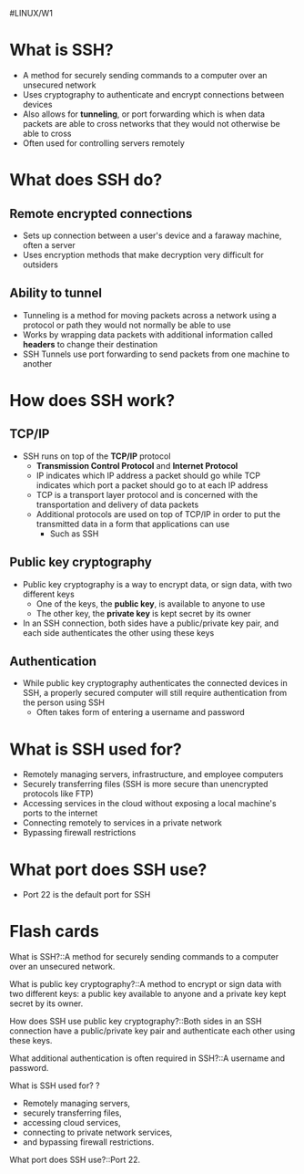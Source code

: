 #LINUX/W1
# What is SSH?

- A method for securely sending commands to a computer over an unsecured network
- Uses cryptography to authenticate and encrypt connections between devices
- Also allows for **tunneling**, or port forwarding which is when data packets are able to cross networks that they would not otherwise be able to cross
- Often used for controlling servers remotely 

# What does SSH do?

## Remote encrypted connections

- Sets up connection between a user's device and a faraway machine, often a server
- Uses encryption methods that make decryption very difficult for outsiders
## Ability to tunnel

- Tunneling is a method for moving packets across a network using a protocol or path they would not normally be able to use
- Works by wrapping data packets with additional information called **headers** to change their destination
- SSH Tunnels use port forwarding to send packets from one machine to another

# How does SSH work?

## TCP/IP

- SSH runs on top of the **TCP/IP** protocol
	- **Transmission Control Protocol** and **Internet Protocol**
	- IP indicates which IP address a packet should go while TCP indicates which port a packet should go to at each IP address
	- TCP is a transport layer protocol and is concerned with the transportation and delivery of data packets
	- Additional protocols are used on top of TCP/IP in order to put the transmitted data  in a form that applications can use
		- Such as SSH

## Public key cryptography

- Public key cryptography is a way to encrypt data, or sign data, with two different keys
	- One of the keys, the **public key**, is available to anyone to use
	- The other key, the **private key** is kept secret by its owner
- In an SSH connection, both sides have a public/private key pair, and each side authenticates the other using these keys

## Authentication

- While public key cryptography authenticates the connected devices in SSH, a properly secured computer will still require authentication from the person using SSH
	- Often takes form of entering a username and password

# What is SSH used for?

- Remotely managing servers, infrastructure, and employee computers
- Securely transferring files (SSH is more secure than unencrypted protocols like FTP)
- Accessing services in the cloud without exposing a local machine's ports to the internet
- Connecting remotely to services in a private network
- Bypassing firewall restrictions

# What port does SSH use?

- Port 22 is the default port for SSH



# Flash cards

What is SSH?::A method for securely sending commands to a computer over an unsecured network.
<!--SR:!2024-09-19,1,232-->

What is public key cryptography?::A method to encrypt or sign data with two different keys: a public key available to anyone and a private key kept secret by its owner.
<!--SR:!2024-09-19,1,232-->

How does SSH use public key cryptography?::Both sides in an SSH connection have a public/private key pair and authenticate each other using these keys.
<!--SR:!2024-09-19,1,232-->

What additional authentication is often required in SSH?::A username and password.
<!--SR:!2024-09-19,1,232-->

What is SSH used for?
?
- Remotely managing servers, 
- securely transferring files, 
- accessing cloud services, 
- connecting to private network services,
- and bypassing firewall restrictions.
<!--SR:!2024-09-19,1,232-->

What port does SSH use?::Port 22.
<!--SR:!2024-09-22,4,270-->